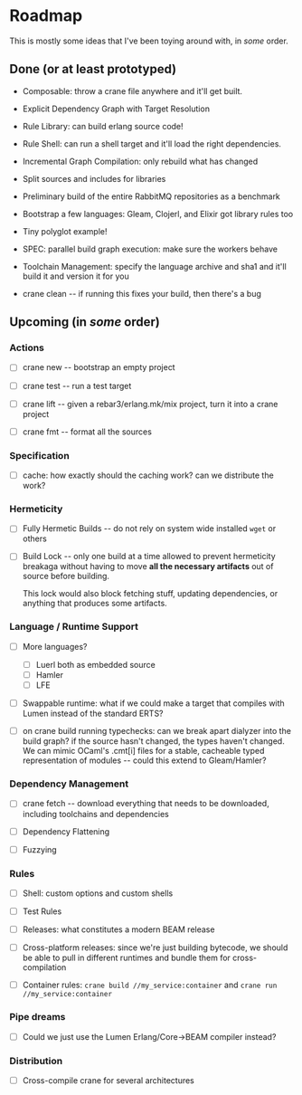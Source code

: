 # Roadmap

This is mostly some ideas that I've been toying around with, in _some_ order.

## Done (or at least prototyped)

* Composable: throw a crane file anywhere and it'll get built.

* Explicit Dependency Graph with Target Resolution

* Rule Library: can build erlang source code!

* Rule Shell: can run a shell target and it'll load the right dependencies.

* Incremental Graph Compilation: only rebuild what has changed

* Split sources and includes for libraries

* Preliminary build of the entire RabbitMQ repositories as a benchmark

* Bootstrap a few languages: Gleam, Clojerl, and Elixir got library rules too

* Tiny polyglot example!

* SPEC: parallel build graph execution: make sure the workers behave

* Toolchain Management: specify the language archive and sha1 and it'll build it and version it for you

* crane clean -- if running this fixes your build, then there's a bug

## Upcoming (in *some* order)

### Actions

- [ ] crane new -- bootstrap an empty project

- [ ] crane test -- run a test target

- [ ] crane lift -- given a rebar3/erlang.mk/mix project, turn it into a crane
  project

- [ ] crane fmt -- format all the sources

### Specification

- [ ] cache: how exactly should the caching work? can we distribute the work?

### Hermeticity

- [ ] Fully Hermetic Builds -- do not rely on system wide installed `wget` or others

- [ ] Build Lock -- only one build at a time allowed to prevent hermeticity breakaga
  without having to move __all the necessary artifacts__ out of source before building.

  This lock would also block fetching stuff, updating dependencies, or anything that
  produces some artifacts.

### Language / Runtime Support

- [ ] More languages?
  - [ ] Luerl both as embedded source
  - [ ] Hamler
  - [ ] LFE

- [ ] Swappable runtime: what if we could make a target that compiles with Lumen
  instead of the standard ERTS?

- [ ] on crane build running typechecks: can we break apart dialyzer into the build
  graph? if the source hasn't changed, the types haven't changed. We can mimic
  OCaml's .cmt[i] files for a stable, cacheable typed representation of modules
  -- could this extend to Gleam/Hamler?

### Dependency Management

- [ ] crane fetch -- download everything that needs to be downloaded, including
  toolchains and dependencies

- [ ] Dependency Flattening

- [ ] Fuzzying

### Rules

- [ ] Shell: custom options and custom shells

- [ ] Test Rules

- [ ] Releases: what constitutes a modern BEAM release

- [ ] Cross-platform releases: since we're just building bytecode, we should be
  able to pull in different runtimes and bundle them for cross-compilation

- [ ] Container rules: `crane build //my_service:container` and `crane run
  //my_service:container`

### Pipe dreams

- [ ] Could we just use the Lumen Erlang/Core->BEAM compiler instead?

### Distribution

- [ ] Cross-compile crane for several architectures
